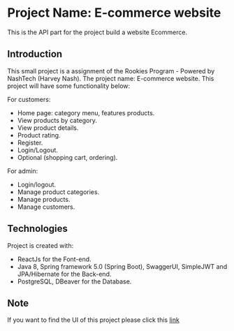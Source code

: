# Project Name: E-commerce website
This is the API part for the project build a website Ecommerce.

## Introduction 
This small project is a assignment of the Rookies Program - Powered by NashTech (Harvey Nash).
The project name: E-commerce website.
This project will have some functionality below:

For customers:
-	Home page: category menu, features products.
-	View products by category.
-	View product details.
-	Product rating.
-	Register.
-	Login/Logout.
-	Optional (shopping cart, ordering).

For admin:
-	Login/logout.
-	Manage product categories.
-	Manage products.
-	Manage customers.

## Technologies
Project is created with:
- ReactJs for the Font-end.
- Java 8, Spring framework 5.0 (Spring Boot), SwaggerUI, SimpleJWT and JPA/Hibernate for the Back-end.
- PostgreSQL, DBeaver for the Database.

## Note
If you want to find the UI of this project please click this [link](https://github.com/LePhuc249/Ecommerce-website-UI)
